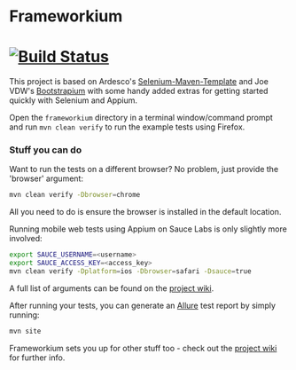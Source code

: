 Frameworkium
=======================
[![Build Status](https://drone.io/github.com/robertgates55/frameworkium/status.png)](https://drone.io/github.com/robertgates55/frameworkium/latest)
=======================

This project is based on Ardesco's [Selenium-Maven-Template](https://github.com/Ardesco/Selenium-Maven-Template) and Joe VDW's [Bootstrapium](https://github.com/jvanderwee/bootstrapium) with some handy added extras for getting started quickly with Selenium and Appium.

Open the ``` frameworkium ``` directory in a terminal window/command prompt and run ``` mvn clean verify ``` to run the example tests using Firefox.

### Stuff you can do

Want to run the tests on a different browser? No problem, just provide the 'browser' argument:

```bash
mvn clean verify -Dbrowser=chrome 
```

All you need to do is ensure the browser is installed in the default location.

Running mobile web tests using Appium on Sauce Labs is only slightly more involved:

```bash
export SAUCE_USERNAME=<username>
export SAUCE_ACCESS_KEY=<access_key>
mvn clean verify -Dplatform=ios -Dbrowser=safari -Dsauce=true 
```

A full list of arguments can be found on the [project wiki](https://github.com/robertgates55/frameworkium/wiki).

After running your tests, you can generate an [Allure](http://allure.qatools.ru) test report by simply running:

```bash
mvn site 
```

Frameworkium sets you up for other stuff too - check out the [project wiki](https://github.com/robertgates55/frameworkium/wiki) for further info.

